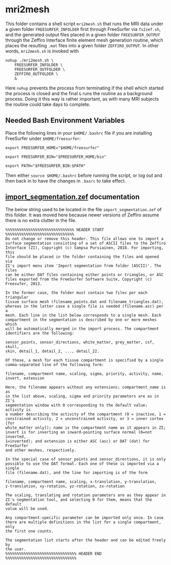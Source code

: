 # mri2mesh

This folder contains a shell script `mri2mesh.sh` that runs the MRI data under
a given folder `FREESURFER_INFOLDER` first through FreeSurfer via `fs2zef.sh`,
and the generated output files placed in a given folder `FREESURFER_OUTPUT`
through the Zeffiro Interface finite element mesh generation routine, which
places the resulting `.mat` files into a given folder `ZEFFIRO_OUTPUT`. In
other words, `mri2mesh.sh` is invoked with

	nohup ./mri2mesh.sh \
		FREESURFER_INFOLDER \
		FREESURFER_OUTFOLDER \
		ZEFFIRO_OUTFOLDER \
		&

Here `nohup` prevents the process from terminating if the shell which started
the process is closed and the final `&` runs the routine as a background
process. Doing it this way is rather important, as with many MRI subjects the
routine could take days to complete.

## Needed Bash Environment Variables

Place the following lines in your `$HOME/.bashrc` file if you are installing
FreeSurfer under `$HOME/freesurfer`:

	export FREESURFER_HOME="$HOME/freesurfer"

	export FREESURFER_BIN="$FREESURFER_HOME/bin"

	export PATH="$FREESURFER_BIN:$PATH"

Then either `source $HOME/.bashrc` before running the script, or log out and
then back in to have the changes in `.basrc` to take effect.

## [import\_segmentation.zef](./import_segmentation.zef) documentation

The below string used to be located in the file `import_segmentation.zef` of
this folder. It was moved here because newer versions of Zeffiro assume there
is no extra clutter in the file.

	%%%%%%%%%%%%%%%%%%%%%%%%%%%%%% HEADER START %%%%%%%%%%%%%%%%%%%%%%%%%%%%%%
	Do not change or remove this header. This file allows one to import a
	surface segmentation consisting of a set of ASCII files to the Zeffiro
	Interface (ZI), Copyright (c) Sampsa Pursiainen, 2018. For importing, this
	file should be placed in the folder containing the files and opened via
	ZI's import menu item 'Import segmentation from folder (ASCII)'. The files
	can be either DAT files containing either points or triangles, or ASC
	files exported from the FreeSurfer Software Suite, Copyright (c)
	Freesufer, 2013.

	In the former case, the folder must contain two files per each triangular
	tissue surface mesh (filename_points.dat and filename_triangles.dat),
	whereas in the latter case a single file is needed (filename.asc) per a
	mesh. Each line in the list below corresponds to a single mesh. Each
	compartment in the segmentation is described by one or more meshes which
	will be automatically merged in the import process. The compartment
	identifiers are the following:

	sensor_points, sensor_directions, white_matter, grey_matter, csf, skull,
	skin, detail_1, detail_2, ..., detail_22.

	Of these, a mesh for each tissue compartment is specified by a single
	comma-separated line of the following form:

	filename, compartment name, scaling, sigma, priority, activity, name,
	invert, extension

	Here, the filename appears without any extensions; compartment_name is as
	in the list above, scaling, sigma and priority parameters are as in ZI's
	segmentation window with 0 corresponding to the default value; activity is
	a number describing the activity of the compartment (0 = inactive, 1 =
	constrained activity, 2 = unconstrained activity, or 3 = inner cortex [for
	white_matter only]); name is the compartment name as it appears in ZI;
	invert is for inverting an inward-pointing surface normal (0=not inverted,
	1=inverted); and extension is either ASC (asc) or DAT (dat) for FreeSurfer
	and other meshes, respectively.

	In the special case of sensor_points and sensor_directions, it is only
	possible to use the DAT format. Each one of these is imported via a single
	file (filename.dat), and the line for importing is of the form

	filename, compartment name, scaling, x-translation, y-translation,
	z-translation, xy-rotation, yz-rotation, zx-rotation

	The scaling, translating and rotation parameters are as they appear in
	ZI's segmentation tool, and selecting 0 for them, means that the default
	value will be used.

	Any compartment-specific parameter can be imported only once. In case
	there are multiple definitions in the list for a single compartment, only
	the first one counts.

	The segmentation list starts after the header and can be edited freely by
	the user.
	%%%%%%%%%%%%%%%%%%%%%%%%%%%%%%% HEADER END %%%%%%%%%%%%%%%%%%%%%%%%%%%%%%%
